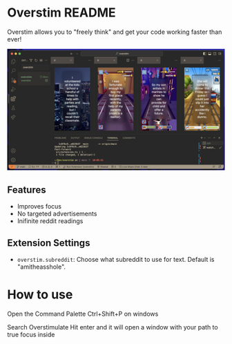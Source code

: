 # Overstim README

Overstim allows you to "freely think" and get your code working faster than ever!

![demo](./imgs/demo.png)

## Features

- Improves focus
- No targeted advertisements
- Inifinite reddit readings

## Extension Settings

* `overstim.subreddit`: Choose what subreddit to use for text. Default is "amitheasshole".


# How to use
Open the Command Palette
Ctrl+Shift+P on windows

Search Overstimulate
Hit enter and it will open a window with your path to true focus inside